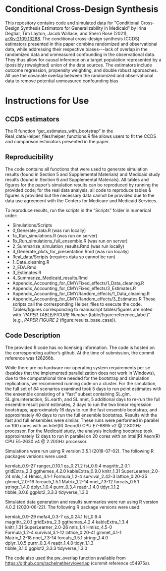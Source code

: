 # Conditional Cross-Design Synthesis
This repository contains code and simulated data for "Conditional Cross-Design Synthesis Estimators for Generalizability in Medicaid" by Irina Degtiar, Tim Layton, Jacob Wallace, and Sherri Rose (2021), [arXiv:2109.13288](https://arxiv.org/abs/2109.13288). The conditional cross-design synthesis (CCDS) estimators presented in this paper combine randomized and observational data, while addressing their respective biases---lack of overlap in the randomized data and unmeasured confounding in the observational data. They thus allow for causal inference on a target population represented by a (possibly reweighted) union of the data sources. The estimators include outcome regression, propensity weighting, and double robust approaches. All use the covariate overlap between the randomized and observational data to remove potential unmeasured confounding bias

# Instructions for Use
## CCDS estimators
The R function “get_estimates_with_bootstrap” in the Real_data/Helper_files/helper_functions.R file allows users to fit the CCDS and comparison estimators presented in the paper.

## Reproducibility
The code contains all functions that were used to generate simulation results (found in Section 5 and Supplemental Materials) and Medicaid study results (found in Section 6 and Supplemental Materials). All tables and figures for the paper’s simulation results can be reproduced by running the provided code; for the real data analysis, all code to reproduce tables & figures is provided but the necessary data cannot be provided due to the data use agreement with the Centers for Medicare and Medicaid Services.

To reproduce results, run the scripts in the “Scripts” folder in numerical order:
-	Simulations/Scripts
  -	0_Generate_data.R (was run locally)
  -	1a_Run_simulations.R (was run on server)
  -	1b_Run_simulations_full_ensemble.R (was run on server)
  -	2_Summarize_simulation_results.Rmd (was run locally)
  -	3_Generate_plots_for_presentation.Rmd (was run locally)
-	Real_data/Scripts (requires data so cannot be run)
  -	1_Data_cleaning.R
  -	2_EDA.Rmd
  -	3_Estimates.R
  -	4_Summarize_Medicaid_results.Rmd
  -	Appendix_Accounting_for_CMY/Fixed_effects/1_Data_cleaning.R
  -	Appendix_Accounting_for_CMY/Fixed_effects/3_Estimates.R
  -	Appendix_Accounting_for_CMY/Random_effects/1_Data_cleaning.R
  -	Appendix_Accounting_for_CMY/Random_effects/3_Estimates.R
These scripts call the corresponding Helper_files to execute the code. Tables/figures corresponding to manuscript tables/figures are noted with “*PAPER TABLE/FIGURE Number* (table/figure:reference_label)” (e.g., *PAPER FIGURE 2* (figure:results_base_case)).

## Code Description
The provided R code has no licensing information. The code is hosted on the corresponding author’s github. At the time of submission, the commit reference was f26266b.

While there are no hardware nor operating system requirements per se (besides that the implemented parallelization does not work in Windows), due to the computational time needed for the bootstrap and simulation replications, we recommend running code on a cluster. For the simulation, the full set of 84 scenarios examined took 5 days to run point estimates with the ensemble consisting of a “fast” subset containing SL.glm, SL.glm.interaction, SL.earth, and SL.nnet, 5 additional days to re-run the full ensemble result point estimates, 2 days to run the two linear regression bootstraps, approximately 16 days to run the fast ensemble bootstrap, and approximately 40 days to run the full ensemble bootstrap. Results with the fast and full ensembles were similar. These runs were performed in parallel on 100 cores with an Intel(R) Xeon(R) CPU E7-8895 v2 @ 2.80GHz processor. For the Medicaid study, the analysis including bootstrap took approximately 12 days to run in parallel on 20 cores with an Intel(R) Xeon(R) CPU E5-2630 v4 @ 2.20GHz processor.

Simulations were run using R version 3.5.1 (2018-07-02). The following R packages versions were used:

kernlab_0.9-27      ranger_0.10.1       qs_0.21.2           fst_0.9.4           magrittr_2.0.1     
gridExtra_2.3       ggthemes_4.2.0      kableExtra_0.9.0    knitr_1.31          SuperLearner_2.0-24
nnls_1.4            Hmisc_4.1-1         Formula_1.2-4       survival_2.42-3     lattice_0.20-35    
glmnet_2.0-16       foreach_1.5.1       Matrix_1.2-14       nnet_7.3-12         forcats_0.5.1      
stringr_1.4.0       dplyr_1.0.4         purrr_0.3.4         readr_1.4.0         tidyr_1.1.2        
tibble_3.0.6        ggplot2_3.3.3       tidyverse_1.3.0    

Simulated data generation and results summaries were run using R version 4.0.2 (2020-06-22). The following R package versions were used:

kernlab_0.9-29      mefa4_0.3-7         qs_0.24.1           fst_0.9.4          
magrittr_2.0.1      gridExtra_2.3       ggthemes_4.2.4      kableExtra_1.3.4   
knitr_1.31          SuperLearner_2.0-26 nnls_1.4            Hmisc_4.5-0        
Formula_1.2-4       survival_3.1-12     lattice_0.20-41     glmnet_4.1-1       
Matrix_1.2-18       nnet_7.3-14         forcats_0.5.1       stringr_1.4.0      
dplyr_1.0.5         purrr_0.3.4         readr_1.4.0         tidyr_1.1.3        
tibble_3.1.0        ggplot2_3.3.3       tidyverse_1.3.0

The code also used the pw_overlap function available from https://github.com/rachelnethery/overlap (commit reference c54975a).
